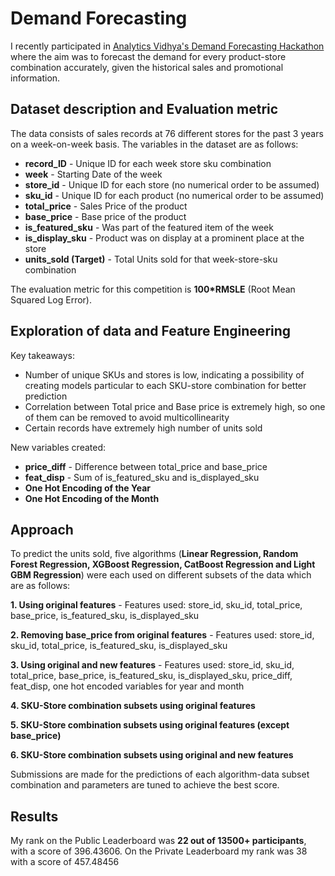 # Demand Forecasting
I recently participated in [Analytics Vidhya's Demand Forecasting Hackathon](https://datahack.analyticsvidhya.com/contest/janatahack-demand-forecasting/) where the aim was to forecast the demand for every product-store combination accurately, given the historical sales and promotional information.

## Dataset description and Evaluation metric

The data consists of sales records at 76 different stores for the past 3 years on a week-on-week basis. The variables in the dataset are as follows:
* **record_ID** - Unique ID for each week store sku combination
* **week** - Starting Date of the week
* **store_id** - Unique ID for each store (no numerical order to be assumed)
* **sku_id** - Unique ID for each product (no numerical order to be assumed)
* **total_price** - Sales Price of the product 
* **base_price** - Base price of the product
* **is_featured_sku** - Was part of the featured item of the week
* **is_display_sku** - Product was on display at a prominent place at the store
* **units_sold (Target)** - Total Units sold for that week-store-sku combination

The evaluation metric for this competition is **100*RMSLE** (Root Mean Squared Log Error).

## Exploration of data and Feature Engineering

Key takeaways:
* Number of unique SKUs and stores is low, indicating a possibility of creating models particular to each SKU-store combination for better prediction
* Correlation between Total price and Base price is extremely high, so one of them can be removed to avoid multicollinearity
* Certain records have extremely high number of units sold

New variables created:
* **price_diff** - Difference between total_price and base_price
* **feat_disp** - Sum of is_featured_sku and is_displayed_sku
* **One Hot Encoding of the Year**
* **One Hot Encoding of the Month**

## Approach

To predict the units sold, five algorithms (**Linear Regression, Random Forest Regression, XGBoost Regression, CatBoost Regression and Light GBM Regression**) were each used on different subsets of the data which are as follows:

**1. Using original features** - Features used: store_id, sku_id, total_price, base_price, is_featured_sku, is_displayed_sku

**2. Removing base_price from original features** - Features used: store_id, sku_id, total_price, is_featured_sku, is_displayed_sku

**3. Using original and new features** - Features used: store_id, sku_id, total_price, base_price, is_featured_sku, is_displayed_sku, price_diff, feat_disp, one hot encoded variables for year and month

**4. SKU-Store combination subsets using original features** 

**5. SKU-Store combination subsets using original features (except base_price)** 

**6. SKU-Store combination subsets using original and new features** 

Submissions are made for the predictions of each algorithm-data subset combination and parameters are tuned to achieve the best score. 

## Results

My rank on the Public Leaderboard was **22 out of 13500+ participants**, with a score of 396.43606. On the Private Leaderboard my rank was 38 with a score of 457.48456
